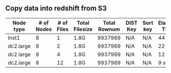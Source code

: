 
## Copy data into redshift from S3

| Node type | # of Nodes | # of Files | Total Filesize | Total Rownum | DIST Key | Sort key | Elapsed Time |
| --------- | ---------- | ---------- | -------------- | ------------ | -------- | -------- | ------------ |
|Inst1   | 8          | 1          | 1.8G           | 9937969      | N/A      | N/A      | 44 sec       |
| dc2.large | 8          | 2          | 1.8G           | 9937969      | N/A      | N/A      | 22 sec       |
| dc2.large | 8          | 4          | 1.8G           | 9937969      | N/A      | N/A      | 12 sec       |
| dc2.large | 8          | 12         | 1.8G           | 9937969      | N/A      | N/A      | 9 sec        |
